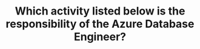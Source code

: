 ---
title: "Which activity listed below is the responsibility of the Azure Database Engineer?"
type: "question"
layout: "single"
answers:
    - id: answer1
      title: "Allocating system storage and planning storage requirements for the database system."
      explain: "This is typically the responsibility of a Database Administrator, not specifically an Azure Database Engineer."

    - id: answer2
      title: "Controlling and monitoring user access to the database."
      explain: "This is typically the responsibility of a Database Administrator, not specifically an Azure Database Engineer."

    - id: answer3
      title: "Ensuring compliance with the database vendor license agreement."
      explain: "This is typically the responsibility of a Database Administrator, not specifically an Azure Database Engineer."

    - id: answer4
      title: "Developing processes for creating and retrieving information from data sets."
      correct: true
---